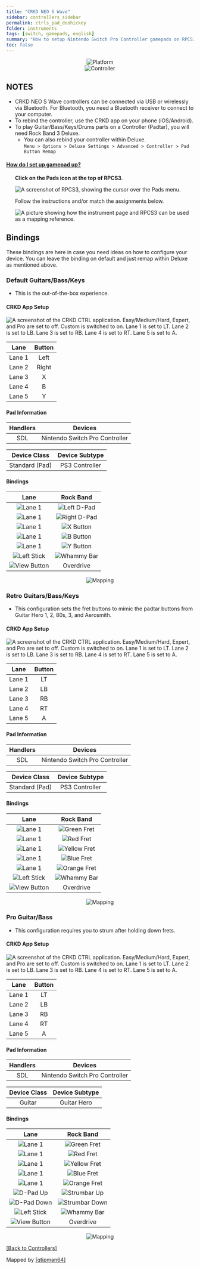 ```yaml
---
title: "CRKD NEO S Wave"
sidebar: controllers_sidebar
permalink: ctrls_pad_doohickey
folder: instruments
tags: [switch, gamepads, english]
summary: "How to setup Nintendo Switch Pro Controller gamepads on RPCS3."
toc: false
---
```


<div align="center"> <img src="https://carlmylo.github.io/rb3-pc/images/instruments/plat/switch.png" alt="Platform" title="Platform"></div>

<div align="center"> <img src="https://carlmylo.github.io/rb3-pc/images/instruments/cont/swineos.png" alt="Controller" title="Controller"></div>

## NOTES

* CRKD NEO S Wave controllers can be connected via USB or wirelessly via Bluetooth. For Bluetooth, you need a Bluetooth receiver to connect to your computer.
* To rebind the controller, use the CRKD app on your phone (iOS/Android).
* To play Guitar/Bass/Keys/Drums parts on a Controller (Padtar), you will need Rock Band 3 Deluxe.
	- You can also rebind your controller within Deluxe.  
	`Menu > Options > Deluxe Settings > Advanced > Controller > Pad Button Remap`

<!-- Map Start -->
<div class="panel-group" id="accordion">
                    <div class="panel panel-default">
                        <div class="panel-heading">
                            <h4 class="panel-title">
                                <a class="noCrossRef accordion-toggle" data-toggle="collapse" data-parent="#accordion" href="#how-to-map-pads">How do I set up gamepad up?</a>
                            </h4>
                        </div>
                        <div id="how-to-map-pads" class="panel-collapse collapse noCrossRef">
                            <div class="panel-body">
<ul>
<p><strong>Click on the Pads icon at the top of RPCS3</strong>.</p>
<p><img src="https://carlmylo.github.io/rb3-pc/images/instruments/rpcs3pad.png" alt="A screenshot of RPCS3, showing the cursor over the Pads menu." title="Pads"></p>
<p>Follow the instructions and/or match the assignments below.</p>
<p><img src="https://carlmylo.github.io/rb3-pc/images/instruments/gamepadlegend.png" alt="A picture showing how the instrument page and RPCS3 can be used as a mapping reference." title="Mapping an Xbox Controller"></p>
</ul>
                            </div>
                        </div>
                    </div>
</div>
<!-- Map End -->

## Bindings
These bindings are here in case you need ideas on how to configure your device. You can leave the binding on default and just remap within Deluxe as mentioned above.

### Default Guitars/Bass/Keys
* This is the out-of-the-box experience.

#### CRKD App Setup

![A screenshot of the CRKD CTRL application. Easy/Medium/Hard, Expert, and Pro are set to off. Custom is switched to on. Lane 1 is set to LT. Lane 2 is set to LB. Lane 3 is set to RB. Lane 4 is set to RT. Lane 5 is set to A.](https://carlmylo.github.io/rb3-pc/images/instruments/xtra/doohickey/default.jpg "CRKD CTRL")

| Lane | Button |
|:------:|:--:|
| Lane 1 | Left |
| Lane 2 | Right |
| Lane 3 | X |
| Lane 4 | B |
| Lane 5 | Y |

#### Pad Information

| Handlers | Devices |
|:--------:|:-----------------:|
| SDL | Nintendo Switch Pro Controller |

| Device Class | Device Subtype |
|:------------:|:--------------:|
| Standard (Pad) | PS3 Controller |

#### Bindings

| **Lane** | **Rock Band** |
|:------------------:|:---------------------:|
| ![Lane 1](https://carlmylo.github.io/rb3-pc/images/btns/doohickey/l1.png "Lane 1") | ![Left D-Pad](https://carlmylo.github.io/rb3-pc/images/btns/ctrls/360/dleft.png "Left D-Pad") |
| ![Lane 1](https://carlmylo.github.io/rb3-pc/images/btns/doohickey/l2.png "Lane 2") | ![Right D-Pad](https://carlmylo.github.io/rb3-pc/images/btns/ctrls/360/dright.png "Right D-Pad") |
| ![Lane 1](https://carlmylo.github.io/rb3-pc/images/btns/doohickey/l3.png "Lane 3") | ![X Button](https://carlmylo.github.io/rb3-pc/images/btns/ctrls/xbox/x.png "X Button") |
| ![Lane 1](https://carlmylo.github.io/rb3-pc/images/btns/doohickey/l4.png "Lane 4") | ![B Button](https://carlmylo.github.io/rb3-pc/images/btns/ctrls/xbox/b.png "B Button") |
| ![Lane 1](https://carlmylo.github.io/rb3-pc/images/btns/doohickey/l5.png "Lane 5") | ![Y Button](https://carlmylo.github.io/rb3-pc/images/btns/ctrls/xbox/y.png "Y Button") |
| ![Left Stick](https://carlmylo.github.io/rb3-pc/images/btns/ctrls/xbox/ls.png "Left Stick") | ![Whammy Bar](https://carlmylo.github.io/rb3-pc/images/btns/gtrs/wb.png "Whammy Bar") |
| ![View Button](https://carlmylo.github.io/rb3-pc/images/btns/ctrls/xbox/viw.png "View Button") | Overdrive |

<div align="center"> <img src="https://carlmylo.github.io/rb3-pc/images/instruments/maps/padswipromapping.png" alt="Mapping" title="Mapping"></div>

### Retro Guitars/Bass/Keys
* This configuration sets the fret buttons to mimic the padtar buttons from Guitar Hero 1, 2, 80s, 3, and Aerosmith.

#### CRKD App Setup

![A screenshot of the CRKD CTRL application. Easy/Medium/Hard, Expert, and Pro are set to off. Custom is switched to on. Lane 1 is set to LT. Lane 2 is set to LB. Lane 3 is set to RB. Lane 4 is set to RT. Lane 5 is set to A.](https://carlmylo.github.io/rb3-pc/images/instruments/xtra/doohickey/custom.jpg "CRKD CTRL")

| Lane | Button |
|:------:|:--:|
| Lane 1 | LT |
| Lane 2 | LB |
| Lane 3 | RB |
| Lane 4 | RT |
| Lane 5 | A |

#### Pad Information

| Handlers | Devices |
|:--------:|:-----------------:|
| SDL | Nintendo Switch Pro Controller |

| Device Class | Device Subtype |
|:------------:|:--------------:|
| Standard (Pad) | PS3 Controller |

#### Bindings

| **Lane** | **Rock Band** |
|:------------------:|:---------------------:|
| ![Lane 1](https://carlmylo.github.io/rb3-pc/images/btns/doohickey/l1.png "Lane 1") | ![Green Fret](https://carlmylo.github.io/rb3-pc/images/btns/gtrs/gf.png "Green Fret") |
| ![Lane 1](https://carlmylo.github.io/rb3-pc/images/btns/doohickey/l2.png "Lane 2") | ![Red Fret](https://carlmylo.github.io/rb3-pc/images/btns/gtrs/rf.png "Red Fret") |
| ![Lane 1](https://carlmylo.github.io/rb3-pc/images/btns/doohickey/l3.png "Lane 3") | ![Yellow Fret](https://carlmylo.github.io/rb3-pc/images/btns/gtrs/yf.png "Yellow Fret") |
| ![Lane 1](https://carlmylo.github.io/rb3-pc/images/btns/doohickey/l4.png "Lane 4") | ![Blue Fret](https://carlmylo.github.io/rb3-pc/images/btns/gtrs/bf.png "Blue Fret") |
| ![Lane 1](https://carlmylo.github.io/rb3-pc/images/btns/doohickey/l5.png "Lane 5") | ![Orange Fret](https://carlmylo.github.io/rb3-pc/images/btns/gtrs/of.png "Orange Fret") |
| ![Left Stick](https://carlmylo.github.io/rb3-pc/images/btns/ctrls/xbox/ls.png "Left Stick") | ![Whammy Bar](https://carlmylo.github.io/rb3-pc/images/btns/gtrs/wb.png "Whammy Bar") |
| ![View Button](https://carlmylo.github.io/rb3-pc/images/btns/ctrls/xbox/viw.png "View Button") | Overdrive |

<div align="center"> <img src="https://carlmylo.github.io/rb3-pc/images/instruments/maps/padswipromapping.png" alt="Mapping" title="Mapping"></div>

### Pro Guitar/Bass
* This configuration requires you to strum after holding down frets.

#### CRKD App Setup

![A screenshot of the CRKD CTRL application. Easy/Medium/Hard, Expert, and Pro are set to off. Custom is switched to on. Lane 1 is set to LT. Lane 2 is set to LB. Lane 3 is set to RB. Lane 4 is set to RT. Lane 5 is set to A.](https://carlmylo.github.io/rb3-pc/images/instruments/xtra/doohickey/custom.jpg "CRKD CTRL")

| Lane | Button |
|:------:|:--:|
| Lane 1 | LT |
| Lane 2 | LB |
| Lane 3 | RB |
| Lane 4 | RT |
| Lane 5 | A |

#### Pad Information

| Handlers | Devices |
|:--------:|:-----------------:|
| SDL | Nintendo Switch Pro Controller |

| Device Class | Device Subtype |
|:------------:|:--------------:|
| Guitar | Guitar Hero |

#### Bindings

| **Lane** | **Rock Band** |
|:--------:|:-------------:|
| ![Lane 1](https://carlmylo.github.io/rb3-pc/images/btns/doohickey/l1.png "Lane 1") | ![Green Fret](https://carlmylo.github.io/rb3-pc/images/btns/gtrs/gf.png "Green Fret") |
| ![Lane 1](https://carlmylo.github.io/rb3-pc/images/btns/doohickey/l2.png "Lane 2") | ![Red Fret](https://carlmylo.github.io/rb3-pc/images/btns/gtrs/rf.png "Red Fret") |
| ![Lane 1](https://carlmylo.github.io/rb3-pc/images/btns/doohickey/l3.png "Lane 3") | ![Yellow Fret](https://carlmylo.github.io/rb3-pc/images/btns/gtrs/yf.png "Yellow Fret") |
| ![Lane 1](https://carlmylo.github.io/rb3-pc/images/btns/doohickey/l4.png "Lane 4") | ![Blue Fret](https://carlmylo.github.io/rb3-pc/images/btns/gtrs/bf.png "Blue Fret") |
| ![Lane 1](https://carlmylo.github.io/rb3-pc/images/btns/doohickey/l5.png "Lane 5") | ![Orange Fret](https://carlmylo.github.io/rb3-pc/images/btns/gtrs/of.png "Orange Fret") |
| ![D-Pad Up](https://carlmylo.github.io/rb3-pc/images/btns/ctrls/xbox/dup.png "D-Pad Up") | ![Strumbar Up](https://carlmylo.github.io/rb3-pc/images/btns/gtrs/sbu.png "Strumbar Up") |
| ![D-Pad Down](https://carlmylo.github.io/rb3-pc/images/btns/ctrls/xbox/ddown.png "D-Pad Down") | ![Strumbar Down](https://carlmylo.github.io/rb3-pc/images/btns/gtrs/sbd.png "Strumbar Up") |
| ![Left Stick](https://carlmylo.github.io/rb3-pc/images/btns/ctrls/xbox/ls.png "Left Stick") | ![Whammy Bar](https://carlmylo.github.io/rb3-pc/images/btns/gtrs/wb.png "Whammy Bar") |
| ![View Button](https://carlmylo.github.io/rb3-pc/images/btns/ctrls/xbox/viw.png "View Button") | Overdrive |

<div align="center"> <img src="https://carlmylo.github.io/rb3-pc/images/instruments/maps/padswineopro.png" alt="Mapping" title="Mapping"></div>

[[Back to Controllers]](https://carlmylo.github.io/rb3-pc/ctrls#instrument-list)

Mapped by [[qtipman64]](https://www.twitch.tv/qtipman64)